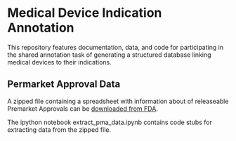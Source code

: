 # Medical Device Indication Annotation

This repository features documentation, data, and code for participating in the shared annotation task of generating a structured database linking medical devices to their indications.

## Permarket Approval Data

A zipped file containing a spreadsheet with information about of releaseable Premarket Approvals can be [downloaded from FDA](http://www.accessdata.fda.gov/premarket/ftparea/pma.zip).

The ipython notebook extract_pma_data.ipynb contains code stubs for extracting data from the zipped file.
